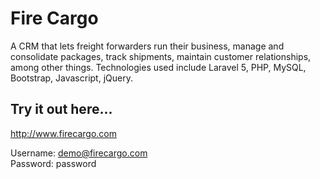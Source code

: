 # Fire Cargo

A CRM that lets freight forwarders run their business, manage and consolidate packages, track shipments, maintain customer relationships, among other things. Technologies used include Laravel 5, PHP, MySQL, Bootstrap, Javascript, jQuery.


## Try it out here...

http://www.firecargo.com

Username: demo@firecargo.com<br/>
Password: password
